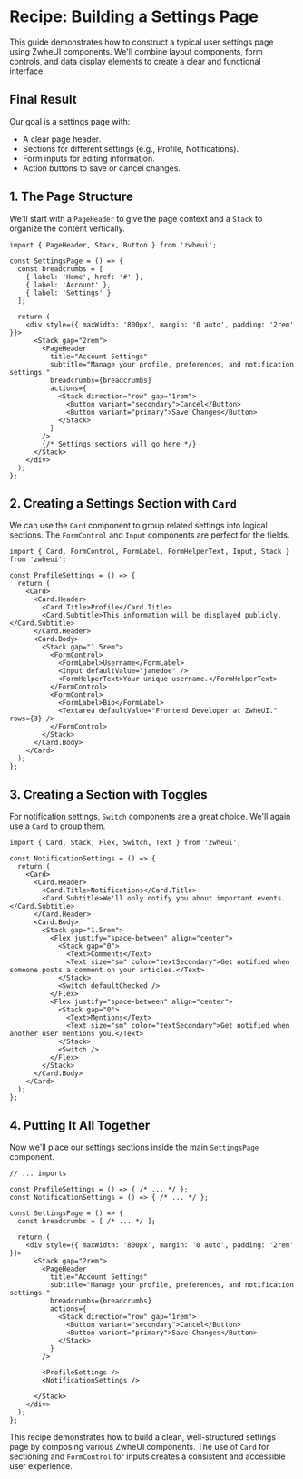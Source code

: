 # Recipe: Building a Settings Page

This guide demonstrates how to construct a typical user settings page using ZwheUI components. We'll combine layout components, form controls, and data display elements to create a clear and functional interface.

## Final Result

Our goal is a settings page with:
-   A clear page header.
-   Sections for different settings (e.g., Profile, Notifications).
-   Form inputs for editing information.
-   Action buttons to save or cancel changes.

## 1. The Page Structure

We'll start with a `PageHeader` to give the page context and a `Stack` to organize the content vertically.

```tsx
import { PageHeader, Stack, Button } from 'zwheui';

const SettingsPage = () => {
  const breadcrumbs = [
    { label: 'Home', href: '#' },
    { label: 'Account' },
    { label: 'Settings' }
  ];

  return (
    <div style={{ maxWidth: '800px', margin: '0 auto', padding: '2rem' }}>
      <Stack gap="2rem">
        <PageHeader
          title="Account Settings"
          subtitle="Manage your profile, preferences, and notification settings."
          breadcrumbs={breadcrumbs}
          actions={
            <Stack direction="row" gap="1rem">
              <Button variant="secondary">Cancel</Button>
              <Button variant="primary">Save Changes</Button>
            </Stack>
          }
        />
        {/* Settings sections will go here */}
      </Stack>
    </div>
  );
};
```

## 2. Creating a Settings Section with `Card`

We can use the `Card` component to group related settings into logical sections. The `FormControl` and `Input` components are perfect for the fields.

```tsx
import { Card, FormControl, FormLabel, FormHelperText, Input, Stack } from 'zwheui';

const ProfileSettings = () => {
  return (
    <Card>
      <Card.Header>
        <Card.Title>Profile</Card.Title>
        <Card.Subtitle>This information will be displayed publicly.</Card.Subtitle>
      </Card.Header>
      <Card.Body>
        <Stack gap="1.5rem">
          <FormControl>
            <FormLabel>Username</FormLabel>
            <Input defaultValue="janedoe" />
            <FormHelperText>Your unique username.</FormHelperText>
          </FormControl>
          <FormControl>
            <FormLabel>Bio</FormLabel>
            <Textarea defaultValue="Frontend Developer at ZwheUI." rows={3} />
          </FormControl>
        </Stack>
      </Card.Body>
    </Card>
  );
};
```

## 3. Creating a Section with Toggles

For notification settings, `Switch` components are a great choice. We'll again use a `Card` to group them.

```tsx
import { Card, Stack, Flex, Switch, Text } from 'zwheui';

const NotificationSettings = () => {
  return (
    <Card>
      <Card.Header>
        <Card.Title>Notifications</Card.Title>
        <Card.Subtitle>We'll only notify you about important events.</Card.Subtitle>
      </Card.Header>
      <Card.Body>
        <Stack gap="1.5rem">
          <Flex justify="space-between" align="center">
            <Stack gap="0">
              <Text>Comments</Text>
              <Text size="sm" color="textSecondary">Get notified when someone posts a comment on your articles.</Text>
            </Stack>
            <Switch defaultChecked />
          </Flex>
          <Flex justify="space-between" align="center">
            <Stack gap="0">
              <Text>Mentions</Text>
              <Text size="sm" color="textSecondary">Get notified when another user mentions you.</Text>
            </Stack>
            <Switch />
          </Flex>
        </Stack>
      </Card.Body>
    </Card>
  );
};
```

## 4. Putting It All Together

Now we'll place our settings sections inside the main `SettingsPage` component.

```tsx
// ... imports

const ProfileSettings = () => { /* ... */ };
const NotificationSettings = () => { /* ... */ };

const SettingsPage = () => {
  const breadcrumbs = [ /* ... */ ];

  return (
    <div style={{ maxWidth: '800px', margin: '0 auto', padding: '2rem' }}>
      <Stack gap="2rem">
        <PageHeader
          title="Account Settings"
          subtitle="Manage your profile, preferences, and notification settings."
          breadcrumbs={breadcrumbs}
          actions={
            <Stack direction="row" gap="1rem">
              <Button variant="secondary">Cancel</Button>
              <Button variant="primary">Save Changes</Button>
            </Stack>
          }
        />
        
        <ProfileSettings />
        <NotificationSettings />

      </Stack>
    </div>
  );
};
```

This recipe demonstrates how to build a clean, well-structured settings page by composing various ZwheUI components. The use of `Card` for sectioning and `FormControl` for inputs creates a consistent and accessible user experience.

